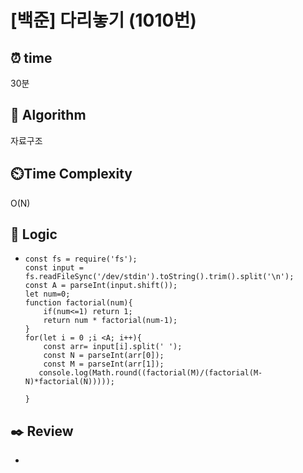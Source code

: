 # [백준] 다리놓기 (1010번)

## ⏰ **time**

30분

## :pushpin: **Algorithm**

자료구조

## ⏲️**Time Complexity**

O(N)

## :round_pushpin: **Logic**

- ```
  const fs = require('fs');
  const input = fs.readFileSync('/dev/stdin').toString().trim().split('\n');
  const A = parseInt(input.shift());
  let num=0;
  function factorial(num){
      if(num<=1) return 1;
      return num * factorial(num-1);
  }
  for(let i = 0 ;i <A; i++){
      const arr= input[i].split(' ');
      const N = parseInt(arr[0]);
      const M = parseInt(arr[1]);
     console.log(Math.round((factorial(M)/(factorial(M-N)*factorial(N)))));
      
  }
  
  ```

## :black_nib: **Review**

- 
